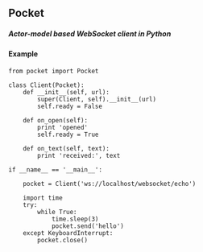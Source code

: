 
## Pocket

##### Actor-model based WebSocket client in Python

#### Example

```
from pocket import Pocket

class Client(Pocket):
	def __init__(self, url):
		super(Client, self).__init__(url)
		self.ready = False

	def on_open(self):
		print 'opened'
		self.ready = True

	def on_text(self, text):
		print 'received:', text

if __name__ == '__main__':

	pocket = Client('ws://localhost/websocket/echo')

	import time
	try:
		while True:
			time.sleep(3)
			pocket.send('hello')
	except KeyboardInterrupt:
		pocket.close()
```